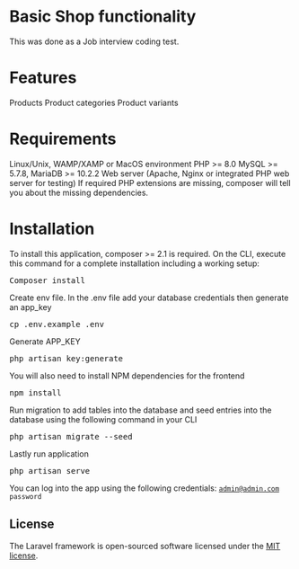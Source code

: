 # Basic Shop functionality
This was done as a Job interview coding test.

# Features

Products
Product categories
Product variants

# Requirements

Linux/Unix, WAMP/XAMP or MacOS environment
PHP >= 8.0
MySQL >= 5.7.8, MariaDB >= 10.2.2
Web server (Apache, Nginx or integrated PHP web server for testing)
If required PHP extensions are missing, composer will tell you about the missing dependencies.

# Installation

To install this application, composer >= 2.1 is required. On the CLI, execute this command for a complete installation including a working setup:

<pre>Composer install</pre>

Create env file. In the .env file add your database credentials then generate an app_key

<pre>cp .env.example .env</pre>

Generate APP_KEY 

<pre>php artisan key:generate</pre>

You will also need to install NPM dependencies for the frontend

<pre>npm install</pre>

Run migration to add tables into the database and seed entries into the database using the following command in your CLI

<pre>php artisan migrate --seed</pre>

Lastly run application

<pre>php artisan serve</pre>

You can log into the app using the following credentials:
<code>admin@admin.com</code>
<code>password</code>


## License

The Laravel framework is open-sourced software licensed under the [MIT license](https://opensource.org/licenses/MIT).
